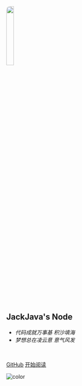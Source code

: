 <!-- _coverpage.md -->









<img src="https://gimg2.baidu.com/image_search/src=http%3A%2F%2Fi1.go2yd.com%2Fimage.php%3Furl%3D0WCgg559XE&refer=http%3A%2F%2Fi1.go2yd.com&app=2002&size=f9999,10000&q=a80&n=0&g=0n&fmt=auto?sec=1659766856&t=32056c48e12927c045bc336a87035066" alt="" style="border-radius: 10px;width:20%  ">

<br>

## JackJava's Node

- *代码成就万事基    积沙填海*
- *梦想总在凌云意    意气风发*

<br>

[GitHub](https://github.com/JackjavaKing)
[开始阅读](/README.md)

![color](#fff)

